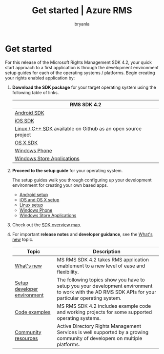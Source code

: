 ﻿---
# required metadata

title: Get started | Azure RMS
description: Quick start guide to a first application is through the development environment setup guides for each of the operating systems / platforms.
keywords:
author: bryanla
ms.author: bryanla
manager: mbaldwin
ms.date: 02/23/2017
ms.topic: conceptual
ms.service: information-protection
ms.assetid: 9f4cbd16-58e5-421f-a472-8d279e952760
# optional metadata

#ROBOTS:
audience: developer
#ms.devlang:
ms.reviewer: shubhamp
ms.suite: ems
#ms.tgt_pltfrm:
#ms.custom:

---

# Get started

For this release of the Microsoft Rights Management SDK 4.2, your quick start approach to a first application is through the development environment setup guides for each of the operating systems / platforms. Begin creating your rights enabled application by:

1. **Download the SDK package** for your target operating system using the following table of links.


   |                                                 RMS SDK 4.2                                                 |
   |-------------------------------------------------------------------------------------------------------------|
   |                       [Android SDK](https://go.microsoft.com/fwlink/p/?LinkId=404271)                       |
   |                         [iOS SDK](https://go.microsoft.com/fwlink/p/?LinkId=404272)                         |
   | [Linux / C++ SDK](https://github.com/AzureAD/rms-sdk-for-cpp) available on Github as an open source project |
   |                        [OS X SDK](https://go.microsoft.com/fwlink/p/?LinkId=404273)                         |
   |                      [Windows Phone](https://go.microsoft.com/fwlink/p/?LinkId=524758)                      |
   |               [Windows Store Applications](https://go.microsoft.com/fwlink/p/?LinkID=526163)                |


2. **Proceed to the setup guide** for your operating system.

   The setup guides walk you through configuring up your development environment for creating your own based apps.
   - [Android setup](android-sdk.md)
   - [iOS and OS X setup](ios-sdk.md)          
   - [Linux setup](linux-setup.md)              
   - [Windows Phone](windows-phone-apps.md)     
   - [Windows Store Applications](winrt-sdk.md)

3. Check out the [SDK overview map](api-reference-4-2.md).
4. For important **release notes** and **developer guidance**, see the [What's new](release-notes.md) topic.

   |Topic|Description|
   |-----|-----------|
   |[What's new](release-notes.md)|MS RMS SDK 4.2 takes RMS application enablement to a new level of ease and flexibility.|
   |[Setup developer environment](setup-developer-environment.md)|The following topics show you have to setup you your development environment to work with the AD RMS SDK APIs for your particular operating system.|
   |[Code examples](code-examples.md)|MS RMS SDK 4.2 includes example code and working projects for some supported operating systems.|
   |[Community resources](community-resources.md)|Active Directory Rights Management Services is well supported by a growing community of developers on multiple platforms.|
